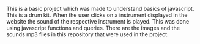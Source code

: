 This is a basic project which was made to understand basics of javascript.
This is a drum kit. When the user clicks on a instrument displayed in the website the sound of the respective instrument is played.
This was done using javascript functions and queries.
There are the images and the sounds mp3 files in this repository that were used in the project.
